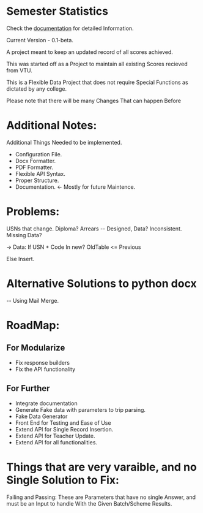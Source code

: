 # Semester Statistics

Check the [documentation](https://rushyanth111.github.io/Semester-Stats/) for detailed Information.

Current Version - 0.1-beta.

A project meant to keep an updated record of all scores achieved.

This was started off as a Project to maintain all existing Scores recieved from VTU.

This is a Flexible Data Project that does not require Special Functions as dictated by any college.

Please note that there will be many Changes That can happen Before

# Additional Notes:

Additional Things Needed to be implemented.

- Configuration File.
- Docx Formatter.
- PDF Formatter.
- Flexible API Syntax.
- Proper Structure.
- Documentation. <- Mostly for future Maintence.

# Problems:

USNs that change.
Diploma?
Arrears -- Designed, Data? Inconsistent.
Missing Data?

-> Data:
If USN + Code In new?
OldTable <= Previous

Else Insert.

# Alternative Solutions to python docx

-- Using Mail Merge.

# RoadMap:

## For Modularize

- Fix response builders
- Fix the API functionality

## For Further

- Integrate documentation
- Generate Fake data with parameters to trip parsing.
- Fake Data Generator
- Front End for Testing and Ease of Use
- Extend API for Single Record Insertion.
- Extend API for Teacher Update.
- Extend API for all functionalities.

# Things that are very varaible, and no Single Solution to Fix:

Failing and Passing: These are Parameters that have no single Answer, and must be an Input to handle With the Given Batch/Scheme Results.
